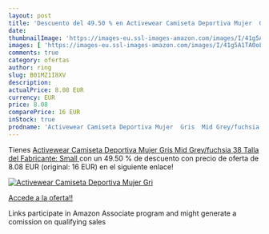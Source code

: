 ```yaml
---
layout: post
title: 'Descuento del 49.50 % en Activewear Camiseta Deportiva Mujer  Gri'
date: 
thumbnailImage: 'https://images-eu.ssl-images-amazon.com/images/I/41g5A1TA0oL._SL200_.jpg'
images: [ 'https://images-eu.ssl-images-amazon.com/images/I/41g5A1TA0oL._SL200_.jpg' ]
comments: true
category: ofertas
author: ring
slug: B01MZ1I8XV
description:
actualPrice: 8.08 EUR
currency: EUR
price: 8.08
comparePrice: 16 EUR
inStock: true
prodname: 'Activewear Camiseta Deportiva Mujer  Gris  Mid Grey/fuchsia   38  Talla del Fabricante: Small '
---
```


Tienes [Activewear Camiseta Deportiva Mujer  Gris  Mid Grey/fuchsia   38  Talla del Fabricante: Small ](https://www.amazon.es/dp/B01MZ1I8XV/?tag=tolees-21) con un 49.50 % de descuento con precio de oferta de 8.08 EUR (original: 16 EUR) en el siguiente enlace!

[![Activewear Camiseta Deportiva Mujer  Gri](https://images-eu.ssl-images-amazon.com/images/I/41g5A1TA0oL._SL200_.jpg)](https://www.amazon.es/dp/B01MZ1I8XV/?tag=tolees-21)

[Accede a la oferta!!](https://www.amazon.es/dp/B01MZ1I8XV/?tag=tolees-21)

Links participate in Amazon Associate program and might generate a comission on qualifying sales


